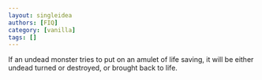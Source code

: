 ```yaml
---
layout: singleidea
authors: [FIQ]
category: [vanilla]
tags: []
---
```

If an undead monster tries to put on an amulet of life saving, it will be either undead turned or destroyed, or brought back to life.
